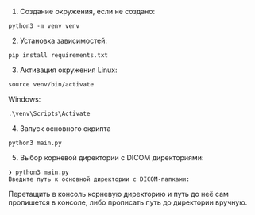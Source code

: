 1) Создание окружения, если не создано:
```shell
python3 -m venv venv
```

2) Установка зависимостей:
```shell
pip install requirements.txt    
```

3) Активация окружения 
Linux:
```shell
source venv/bin/activate
```
Windows:
```shell
.\venv\Scripts\Activate
```

4) Запуск основного скрипта
```shell
python3 main.py
```

5) Выбор корневой директории с DICOM директориями:
```shell
❯ python3 main.py
Введите путь к основной директории с DICOM-папками: 
```
Перетащить в консоль корневую директорию и путь до неё сам пропишется в консоле, либо прописать путь до директории вручную.
